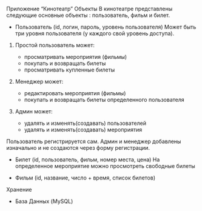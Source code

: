 Приложение “Кинотеатр”
Объекты
В кинотеатре представлены следующие основные объекты : пользователь, фильм и билет.
-	Пользователь (id, логин, пароль, уровень пользователя)
Может быть три уровня пользователя (у каждого свой уровень доступа).

1) Простой пользователь может:
	- просматривать мероприятия (фильмы) 
	- покупать и возвращать билеты
	- просматривать купленные билеты
  
2) Менеджер может:
	- редактировать мероприятия (фильмы)
	- покупать и возвращать билеты определенного пользователя
  
3) Админ может:
	- удалять и изменять(создавать) пользователей 
	- удалять и изменять(создавать) мероприятия
  
Пользователь регистрируется сам.
Админ и менеджер добавлены изначально и не создаются через форму регистрации.

-	Билет (id, пользователь, фильм, номер места, цена) 
На определенное мероприятие можно просмотреть свободные билеты

-	Фильм (id, название, число + время, список билетов)

Хранение
-	База Данных (MySQL)
